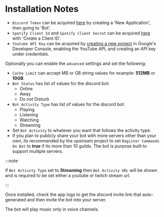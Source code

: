 # Installation Notes

- `Discord Token` can be acquired [here](https://discordapp.com/developers/applications) by creating a 'New Application', then going to 'Bot'.
- `Spotify Client Id` and `Spotify Client Secret` can be acquired [here](https://developer.spotify.com/dashboard/applications) with 'Create a Client ID'.
- `Youtube API Key` can be acquired by [creating a new project](https://console.developers.google.com/) in Google's Developer Console, enabling the YouTube API, and creating an API key under credentials.

Optionally you can enable the `advanced` settings and set the following:

- `Cache Limit` can accept MB or GB string values for example: **512MB** or **10GB**.
- `Bot Status` has list of values for the discord bot:
  - Online
  - Away
  - Do not Disturb
- `Bot Activity Type` has list of values for the discord bot:
  - Playing
  - Listening
  - Watching
  - Streaming
- Set `Bot Activity` to whatever you want that follows the activity type.
- if you plan to publicly share your bot with more servers other than your own, its recommended by the upstream project to set `Register Commands On Bot` to **true** if its more than 10 guilds. The bot is purpose built to support multiple servers.

:::note

If `Bot Activity Type` set to **Streaming** then `Bot Activity URL` will be shown and is required to be set either a youtube or twitch stream url.

:::

Once installed, check the app logs to get the discord invite link that auto-generated and then invite the bot into your server.

The bot will play music only in voice channels.
